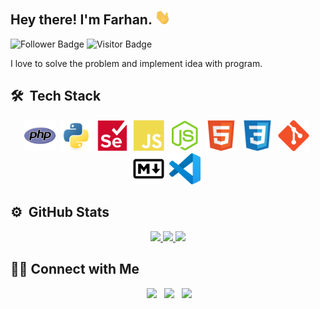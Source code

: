<h2> Hey there! I'm Farhan. <img src="https://raw.githubusercontent.com/aaafarrr/aaafarrr/main/assets/img/Hi.gif" width="25"></h2>

![Follower Badge](https://img.shields.io/github/followers/aaafarrr)
![Visitor Badge](https://visitor-badge.glitch.me/badge?page_id=aaafarr)

<!-- <img align="right" alt="GIF" src="gif-right.gif" width="400"/> -->

I love to solve the problem and implement idea with program.

## 🛠 &nbsp;Tech Stack

<p align="center">
<a href="https://www.php.net/"><img src="https://raw.githubusercontent.com/devicons/devicon/master/icons/php/php-original.svg" width="50" height="50" alt="PHP"></a>&nbsp;
<a href="https://www.python.org/"><img src="https://raw.githubusercontent.com/devicons/devicon/master/icons/python/python-original.svg" width="50" height="50" alt="Python"></a>&nbsp;
<a href="https://www.selenium.dev/"><img src="https://raw.githubusercontent.com/devicons/devicon/master/icons/selenium/selenium-original.svg" width="50" height="50" alt="Selenium"></a>&nbsp;
<a href="https://developer.mozilla.org/en-US/docs/Web/JavaScript"><img src="https://raw.githubusercontent.com/devicons/devicon/master/icons/javascript/javascript-plain.svg" width="50" height="50" alt="JavaScript"></a>&nbsp;
<a href="https://nodejs.org/en/"><img src="https://raw.githubusercontent.com/devicons/devicon/master/icons/nodejs/nodejs-original.svg" width="50" height="50" alt="Node.js"></a>&nbsp;
<a href="https://developer.mozilla.org/en-US/docs/Learn/Getting_started_with_the_web/HTML_basics"><img src="https://raw.githubusercontent.com/devicons/devicon/master/icons/html5/html5-original.svg" width="50" height="50" alt="HTML"></a>&nbsp;
<a href="https://developer.mozilla.org/en-US/docs/Web/CSS"><img src="https://raw.githubusercontent.com/devicons/devicon/master/icons/css3/css3-original.svg" width="50" height="50" alt="CSS"></a>&nbsp;
<a href="https://git-scm.com/"><img src="https://raw.githubusercontent.com/devicons/devicon/master/icons/git/git-original.svg" width="50" height="50" alt="Git"></a>&nbsp;
<a href="https://www.markdownguide.org/"><img src="https://raw.githubusercontent.com/devicons/devicon/master/icons/markdown/markdown-original.svg" width="50" height="50" alt="Markdown"></a>&nbsp;
<a href="https://code.visualstudio.com/"><img src="https://raw.githubusercontent.com/devicons/devicon/master/icons/vscode/vscode-original.svg" width="50" height="50" alt="Visual Studio Code"></a>&nbsp;
</p>

## ⚙️ &nbsp;GitHub Stats

<p align="center">
<a href="https://github.com/aaafarrr">
  <img height="180em" src="https://github-readme-stats.vercel.app/api?username=aaafarrr&theme=github_dark&layout=compact&show_icons=true&border=false&include_all_commits=true&count_private=true&hide_border=true"/>
  <img height="180em" src="https://github-readme-stats.vercel.app/api/top-langs/?username=aaafarrr&layout=compact&theme=github_dark&langs_count=8&show_icons=true&border=false&include_all_commits=true&count_private=true&hide_border=true"/>
  <img height="180em" src="https://github-readme-streak-stats.herokuapp.com?user=aaafarrr&theme=github-dark&hide_border=true&border_radius=0&mode=weekly&ring=58A6FF&currStreakLabel=FFFFFF&fire=DDDDDD"/>
</a>
</p>

## 🤝🏻 Connect with Me

<p align="center">
&nbsp; <a href="https://www.linkedin.com/in/farhanalfayyadh/" target="_blank" rel="noopener noreferrer"><img src="https://img.icons8.com/plasticine/100/000000/linkedin.png" width="50" /></a>
&nbsp; <a href="mailto:aaafarrr@gmail.com" target="_blank" rel="noopener noreferrer"><img src="https://img.icons8.com/plasticine/100/000000/gmail.png"  width="50" /></a>
&nbsp; <a href="https://discord.com/users/400872912166584322"><img src="https://raw.githubusercontent.com/rahuldkjain/github-profile-readme-generator/master/src/images/icons/Social/discord.svg" height="50"/></a>&nbsp;
</p>
